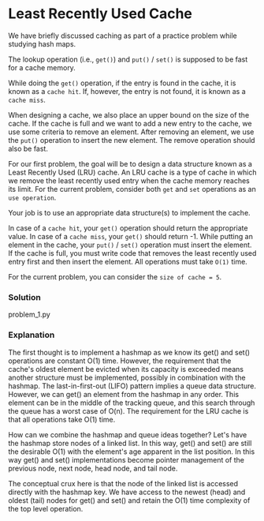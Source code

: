 # Least Recently Used Cache

We have briefly discussed caching as part of a practice problem while studying hash maps.

The lookup operation (i.e., `get()`) and `put()` / `set()` is supposed to be fast for a cache memory.

While doing the `get()` operation, if the entry is found in the cache, it is known as a `cache hit`. If, however, the entry is not found, it is known as a `cache miss`.

When designing a cache, we also place an upper bound on the size of the cache. If the cache is full and we want to add a new entry to the cache, we use some criteria to remove an element. After removing an element, we use the `put()` operation to insert the new element. The remove operation should also be fast.

For our first problem, the goal will be to design a data structure known as a Least Recently Used (LRU) cache. An LRU cache is a type of cache in which we remove the least recently used entry when the cache memory reaches its limit. For the current problem, consider both `get` and `set` operations as an `use operation`.

Your job is to use an appropriate data structure(s) to implement the cache.

In case of a `cache hit`, your `get()` operation should return the appropriate value.
In case of a `cache miss`, your `get()` should return -1.
While putting an element in the cache, your `put()` / `set()` operation must insert the element. If the cache is full, you must write code that removes the least recently used entry first and then insert the element.
All operations must take `O(1)` time.

For the current problem, you can consider the `size of cache = 5`.

### Solution

problem_1.py

### Explanation

The first thought is to implement a hashmap as we know its get() and set() operations are constant O(1) time. However, the requirement that the cache's oldest element be evicted when its capacity is exceeded means another structure must be implemented, possibly in combination with the hashmap. The last-in-first-out (LIFO) pattern implies a queue data structure. However, we can get() an element from the hashmap in any order. This element can be in the middle of the tracking queue, and this search through the queue has a worst case of O(n). The requirement for the LRU cache is that all operations take O(1) time.

How can we combine the hashmap and queue ideas together? Let's have the hashmap store nodes of a linked list. In this way, get() and set() are still the desirable O(1) with the element's age apparent in the list position. In this way get() and set() implementations become pointer management of the previous node, next node, head node, and tail node.

The conceptual crux here is that the node of the linked list is accessed directly with the hashmap key. We have access to the newest (head) and oldest (tail) nodes for get() and set() and retain the O(1) time complexity of the top level operation.

